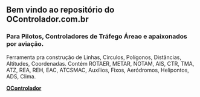 ## Bem vindo ao repositório do OControlador.com.br

### Para Pilotos, Controladores de Tráfego Áreao e apaixonados por aviação.
Ferramenta pra construção de Linhas, Círculos, Polígonos, Distâncias, Altitudes, Coordenadas.
Contém ROTAER, METAR, NOTAM, AIS, CTR, TMA, ATZ, REA, REH, EAC, ATCSMAC, Auxílios, Fixos, Aeródromos, Helipontos, ADS, Clima.

**[OControlador](https://www.ocontrolador.com.br)**
